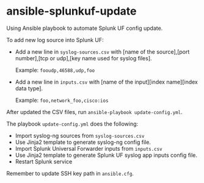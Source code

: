 # ansible-splunkuf-update

Using Ansible playbook to automate Splunk UF config update.

To add new log source into Splunk UF:
- Add a new line in `syslog-sources.csv` with [name of the source],[port number],[tcp or udp],[key name used for syslog files].

    Example: `fooudp,46588,udp,foo`
    
- Add a new line in `inputs.csv` with [name of the input][index name][index data type].
    
    Example: `foo,network_foo,cisco:ios`

After updated the CSV files, run `ansible-playbook update-config.yml`.

The playbook `update-config.yml` does the following:
- Import syslog-ng sources from `syslog-sources.csv`
- Use Jinja2 template to generate syslog-ng config file.
- Import Splunk Universal Forwarder inputs from `inputs.csv`
- Use Jinja2 template to generate Splunk UF syslog app inputs config file.
- Restart Splunk service

Remember to update SSH key path in `ansible.cfg`.
